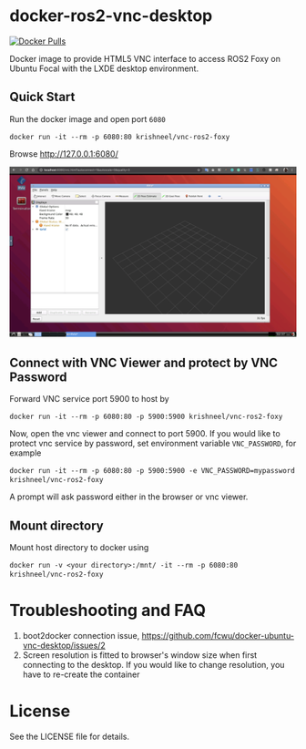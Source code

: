 docker-ros2-vnc-desktop
=========================

[![Docker Pulls](https://img.shields.io/docker/pulls/krishneel/vnc-ros2-foxy)](https://hub.docker.com/r/krishneel/vnc-ros2-foxy/)

Docker image to provide HTML5 VNC interface to access ROS2 Foxy on Ubuntu Focal with the LXDE desktop environment.

Quick Start
-------------------------

Run the docker image and open port `6080`

```
docker run -it --rm -p 6080:80 krishneel/vnc-ros2-foxy
```

Browse http://127.0.0.1:6080/

![screenshot](https://github.com/iKrishneel/docker-ubuntu-vnc-desktop/blob/master/assets/ros2-foxy.png)


Connect with VNC Viewer and protect by VNC Password
------------------

Forward VNC service port 5900 to host by

```
docker run -it --rm -p 6080:80 -p 5900:5900 krishneel/vnc-ros2-foxy
```

Now, open the vnc viewer and connect to port 5900. If you would like to protect vnc service by password, set environment variable `VNC_PASSWORD`, for example

```
docker run -it --rm -p 6080:80 -p 5900:5900 -e VNC_PASSWORD=mypassword krishneel/vnc-ros2-foxy
```

A prompt will ask password either in the browser or vnc viewer.


Mount directory
---------------

Mount host directory to docker using

```
docker run -v <your directory>:/mnt/ -it --rm -p 6080:80 krishneel/vnc-ros2-foxy

```


Troubleshooting and FAQ
==================

1. boot2docker connection issue, https://github.com/fcwu/docker-ubuntu-vnc-desktop/issues/2
2. Screen resolution is fitted to browser's window size when first connecting to the desktop. If you would like to change resolution, you have to re-create the container


License
==================

See the LICENSE file for details.
